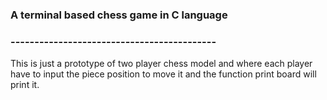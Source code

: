 <html>
<head>
</head>
  <body>
    <h3>A terminal based chess game in C language</h3>
    <h3>-------------------------------------------</h3>
    <p>This is just a prototype of two player chess model and where each player have to input the piece position to move it and the function print board will print it.  </p>
  </body>
</html>
